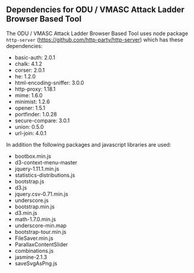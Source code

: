 ## Dependencies for ODU / VMASC Attack Ladder Browser Based Tool

The ODU / VMASC Attack Ladder Browser Based Tool uses  node package `http-server` (https://github.com/http-party/http-server) which has these dependencies:

 - basic-auth: 2.0.1 
 - chalk:  4.1.2   
 - corser: 2.0.1   
 - he:  1.2.0
 - html-encoding-sniffer: 3.0.0
 - http-proxy: 1.18.1
 - mime:  1.6.0
 - minimist:  1.2.6
 - opener:  1.5.1
 - portfinder:  1.0.28
 - secure-compare:  3.0.1
 - union:  0.5.0
 - url-join:  4.0.1
 
In addition the following packages and javascript libraries are used:
 - bootbox.min.js 
 - d3-context-menu-master
 - jquery-1.11.1.min.js 
 - statistics-distributions.js  
 - bootstrap.js 
 - d3.js 
 - jquery.csv-0.71.min.js 
 - underscore.js  
 - bootstrap.min.js 
 - d3.min.js 
 - math-1.7.0.min.js 
 - underscore-min.map  
 - bootstrap-tour.min.js 
 - FileSaver.min.js 
 - ParallaxContentSlider  
 - combinations.js 
 - jasmine-2.1.3 
 - saveSvgAsPng.js